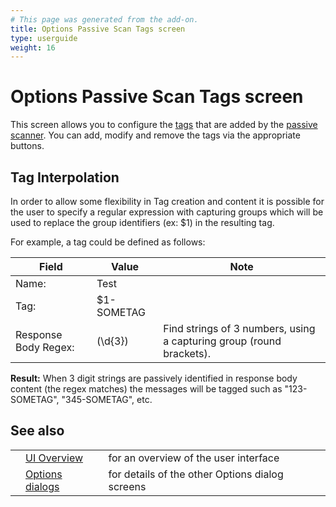 ```yaml
---
# This page was generated from the add-on.
title: Options Passive Scan Tags screen
type: userguide
weight: 16
---
```


# Options Passive Scan Tags screen


This screen allows you to configure the [tags](/docs/desktop/start/features/tags/) 
that are added by the [passive scanner](/docs/desktop/start/features/pscan/).
You can add, modify and remove the tags via the appropriate buttons.

## Tag Interpolation

In order to allow some flexibility in Tag creation and content it is possible for the user to specify a regular expression with capturing groups which will be used to replace the group identifiers (ex: $1) in the resulting tag.


For example, a tag could be defined as follows:

|        Field         |   Value    |                                 Note                                 |
|----------------------|------------|----------------------------------------------------------------------|
| Name:                | Test       |                                                                      |
| Tag:                 | $1-SOMETAG |                                                                      |
| Response Body Regex: | (\\d{3})   | Find strings of 3 numbers, using a capturing group (round brackets). |

**Result:** When 3 digit strings are passively identified in response body content (the regex matches) the messages will be tagged such as "123-SOMETAG", "345-SOMETAG", etc.

## See also

|   |                                                      |                                                 |
|---|------------------------------------------------------|-------------------------------------------------|
|   | [UI Overview](/docs/desktop/ui/)                     | for an overview of the user interface           |
|   | [Options dialogs](/docs/desktop/ui/dialogs/options/) | for details of the other Options dialog screens |
